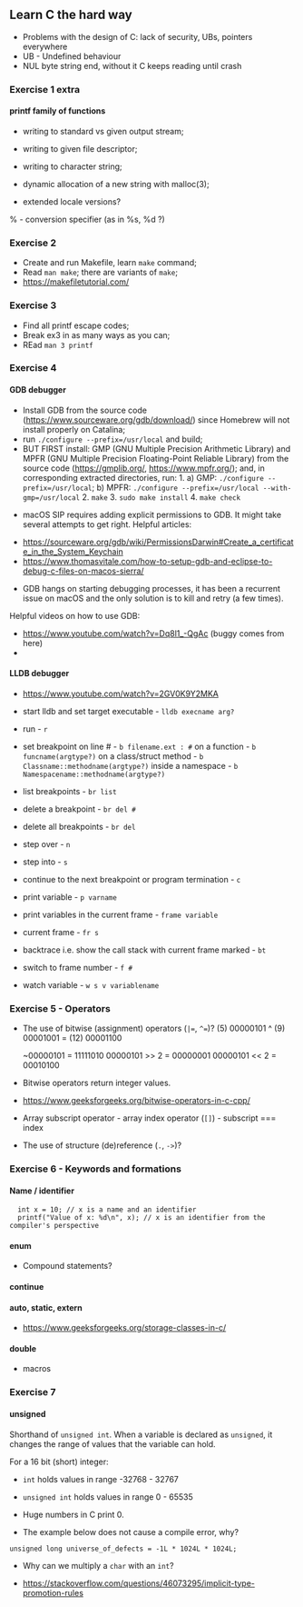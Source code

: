 ## Learn C the hard way

- Problems with the design of C: lack of security, UBs, pointers everywhere
- UB - Undefined behaviour
- NUL byte string end, without it C keeps reading until crash

### Exercise 1 extra

#### printf family of functions

- writing to standard vs given output stream; 
- writing to given file descriptor;
- writing to character string;
- dynamic allocation of a new string with malloc(3);

- extended locale versions?

% - conversion specifier (as in %s, %d ?)

### Exercise 2 

- Create and run Makefile, learn ```make``` command;
- Read ```man make```; there are variants of ```make```;
- https://makefiletutorial.com/

### Exercise 3

- Find all printf escape codes;
- Break ex3 in as many ways as you can;
- REad ```man 3 printf```

### Exercise 4

#### GDB debugger

- Install GDB from the source code (https://www.sourceware.org/gdb/download/) since Homebrew will not install properly on Catalina; 
- run ```./configure --prefix=/usr/local``` and build;
- BUT FIRST install:
    GMP (GNU Multiple Precision Arithmetic Library) and 
    MPFR (GNU Multiple Precision Floating-Point Reliable Library) 
     from the source code (https://gmplib.org/, https://www.mpfr.org/); 
  and, in corresponding extracted directories, run:
  1. 
   a) GMP: ```./configure --prefix=/usr/local```;
   b) MPFR: ```./configure --prefix=/usr/local --with-gmp=/usr/local```
  2. ```make```
  3. ```sudo make install```
  4. ```make check```

* macOS SIP requires adding explicit permissions to GDB.
 It might take several attempts to get right. 
 Helpful articles:
 - https://sourceware.org/gdb/wiki/PermissionsDarwin#Create_a_certificate_in_the_System_Keychain
 - https://www.thomasvitale.com/how-to-setup-gdb-and-eclipse-to-debug-c-files-on-macos-sierra/

* GDB hangs on starting debugging processes, it has been a recurrent issue on macOS and the only solution is to kill and retry (a few times). 

Helpful videos on how to use GDB:
- https://www.youtube.com/watch?v=Dq8l1_-QgAc (buggy comes from here)
- 

#### LLDB debugger

- https://www.youtube.com/watch?v=2GV0K9Y2MKA

- start lldb and set target executable - ```lldb execname arg?```
- run - ```r```
- set breakpoint on line # - ```b filename.ext : #```
                 on a function - ```b funcname(argtype?)```
                 on a class/struct method - ```b Classname::methodname(argtype?)```
                 inside a namespace - ```b Namespacename::methodname(argtype?)```

- list breakpoints - ```br list```
- delete a breakpoint - ```br del #```
- delete all breakpoints - ```br del```

- step over - ```n```
- step into - ```s```
- continue to the next breakpoint or program termination - ```c```

- print variable - ```p varname```

- print variables in the current frame - ```frame variable```

- current frame - ```fr s```

- backtrace i.e. show the call stack with current frame marked - ```bt```
- switch to frame number - ```f #```

- watch variable - ```w s v variablename```


### Exercise 5 - Operators

- The use of bitwise (assignment) operators (```|=```, ```^=```)?
   (5)  00000101 ^
   (9)  00001001
 = (12) 00001100   

  ~00000101 = 11111010
  00000101 >> 2 = 00000001 
  00000101 << 2 = 00010100 

- Bitwise operators return integer values.

- https://www.geeksforgeeks.org/bitwise-operators-in-c-cpp/

- Array subscript operator - array index operator (```[]```) - subscript === index
- The use of structure (de)reference (```.```, ```->```)?

### Exercise 6 - Keywords and formations

#### Name / identifier
```
  int x = 10; // x is a name and an identifier
  printf("Value of x: %d\n", x); // x is an identifier from the compiler's perspective
```

#### enum

- Compound statements?

#### continue

#### auto, static, extern
- https://www.geeksforgeeks.org/storage-classes-in-c/

#### double

- macros

### Exercise 7

#### unsigned 
Shorthand of ```unsigned int```.
When a variable is declared as ```unsigned```, it changes the range of values that the variable can hold.

For a 16 bit (short) integer:

- ```int``` holds values in range -32768 - 32767
- ```unsigned int``` holds values in range 0 - 65535

- Huge numbers in C print 0.

- The example below does not cause a compile error, why?

```
unsigned long universe_of_defects = -1L * 1024L * 1024L;
```

- Why can we multiply a ```char``` with an ```int```?

- https://stackoverflow.com/questions/46073295/implicit-type-promotion-rules